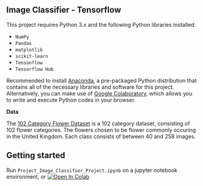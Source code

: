 ## Image Classifier - Tensorflow

This project requires Python 3.x and the following Python libraries installed:

- `NumPy`
- `Pandas`
- `matplotlib`
- `scikit-learn`
- `Tensonflow`
- `Tensorflow Hub`

Recommended to install [Anaconda](https://www.anaconda.com/products/distribution), a pre-packaged Python distribution that contains all of the necessary libraries and software for this project. Alternatively, you can make use of [Google Colaboratory](https://colab.research.google.com/), which allows you to write and execute Python codes in your browser.

**Data**

The [102 Category Flower Dataset](https://www.robots.ox.ac.uk/~vgg/data/flowers/102/index.html) is a 102 category dataset, consisting of 102 flower categories. The flowers chosen to be flower commonly occuring in the United Kingdom. Each class consists of between 40 and 258 images.

## Getting started
Run `Project_Image_Classifier_Project.ipynb` on a jupyter notebook environment, or [![Open In Colab](https://colab.research.google.com/assets/colab-badge.svg)](https://githubtocolab.com/KwokHing/Udacity-Bertelsmann-Intro-to-ML-with-TensorFlow/blob/main/Image%20Classifier/Project_Image_Classifier_Project.ipynb)
